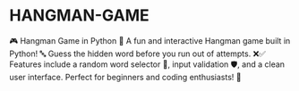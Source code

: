 # HANGMAN-GAME
🎮 Hangman Game in Python 🐍 A fun and interactive Hangman game built in Python! 🔤 Guess the hidden word before you run out of attempts. ❌✅ Features include a random word selector 🎲, input validation 🛡️, and a clean user interface. Perfect for beginners and coding enthusiasts! 🚀
